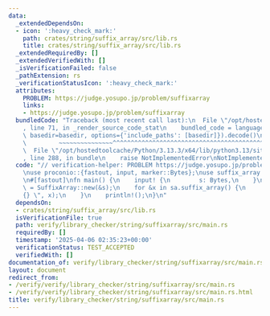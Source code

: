 ```yaml
---
data:
  _extendedDependsOn:
  - icon: ':heavy_check_mark:'
    path: crates/string/suffix_array/src/lib.rs
    title: crates/string/suffix_array/src/lib.rs
  _extendedRequiredBy: []
  _extendedVerifiedWith: []
  _isVerificationFailed: false
  _pathExtension: rs
  _verificationStatusIcon: ':heavy_check_mark:'
  attributes:
    PROBLEM: https://judge.yosupo.jp/problem/suffixarray
    links:
    - https://judge.yosupo.jp/problem/suffixarray
  bundledCode: "Traceback (most recent call last):\n  File \"/opt/hostedtoolcache/Python/3.13.3/x64/lib/python3.13/site-packages/onlinejudge_verify/documentation/build.py\"\
    , line 71, in _render_source_code_stat\n    bundled_code = language.bundle(stat.path,\
    \ basedir=basedir, options={'include_paths': [basedir]}).decode()\n          \
    \         ~~~~~~~~~~~~~~~^^^^^^^^^^^^^^^^^^^^^^^^^^^^^^^^^^^^^^^^^^^^^^^^^^^^^^^^^^^^^^^^^^\n\
    \  File \"/opt/hostedtoolcache/Python/3.13.3/x64/lib/python3.13/site-packages/onlinejudge_verify/languages/rust.py\"\
    , line 288, in bundle\n    raise NotImplementedError\nNotImplementedError\n"
  code: "// verification-helper: PROBLEM https://judge.yosupo.jp/problem/suffixarray\n\
    \nuse proconio::{fastout, input, marker::Bytes};\nuse suffix_array::SuffixArray;\n\
    \n#[fastout]\nfn main() {\n    input! {\n        s: Bytes,\n    }\n\n    let sa\
    \ = SuffixArray::new(&s);\n    for &x in sa.suffix_array() {\n        print!(\"\
    {} \", x);\n    }\n    println!();\n}\n"
  dependsOn:
  - crates/string/suffix_array/src/lib.rs
  isVerificationFile: true
  path: verify/library_checker/string/suffixarray/src/main.rs
  requiredBy: []
  timestamp: '2025-04-06 02:35:23+00:00'
  verificationStatus: TEST_ACCEPTED
  verifiedWith: []
documentation_of: verify/library_checker/string/suffixarray/src/main.rs
layout: document
redirect_from:
- /verify/verify/library_checker/string/suffixarray/src/main.rs
- /verify/verify/library_checker/string/suffixarray/src/main.rs.html
title: verify/library_checker/string/suffixarray/src/main.rs
---
```

